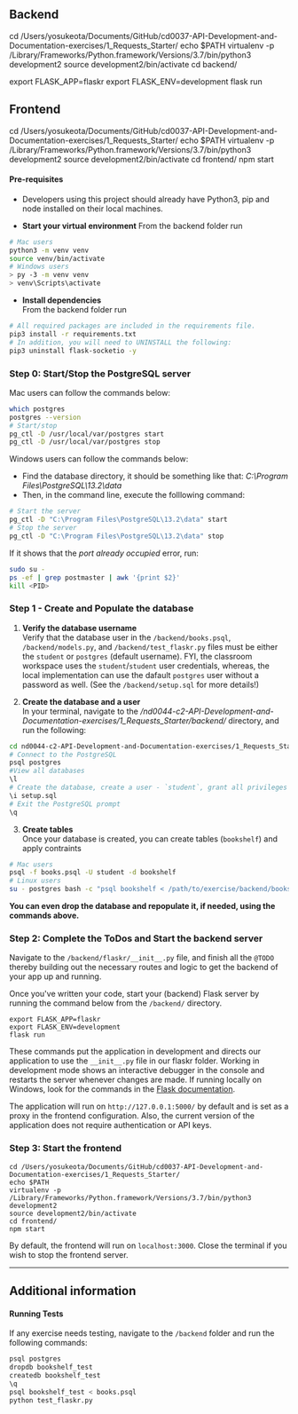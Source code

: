 ## Backend

cd /Users/yosukeota/Documents/GitHub/cd0037-API-Development-and-Documentation-exercises/1_Requests_Starter/
echo $PATH
virtualenv -p /Library/Frameworks/Python.framework/Versions/3.7/bin/python3 development2
source development2/bin/activate
cd backend/

export FLASK_APP=flaskr
export FLASK_ENV=development
flask run

## Frontend

cd /Users/yosukeota/Documents/GitHub/cd0037-API-Development-and-Documentation-exercises/1_Requests_Starter/
echo $PATH
virtualenv -p /Library/Frameworks/Python.framework/Versions/3.7/bin/python3 development2
source development2/bin/activate
cd frontend/
npm start

#### Pre-requisites

- Developers using this project should already have Python3, pip and node installed on their local machines.

- **Start your virtual environment**
  From the backend folder run

```bash
# Mac users
python3 -m venv venv
source venv/bin/activate
# Windows users
> py -3 -m venv venv
> venv\Scripts\activate
```

- **Install dependencies**<br>
  From the backend folder run

```bash
# All required packages are included in the requirements file.
pip3 install -r requirements.txt
# In addition, you will need to UNINSTALL the following:
pip3 uninstall flask-socketio -y
```

### Step 0: Start/Stop the PostgreSQL server

Mac users can follow the commands below:

```bash
which postgres
postgres --version
# Start/stop
pg_ctl -D /usr/local/var/postgres start
pg_ctl -D /usr/local/var/postgres stop
```

Windows users can follow the commands below:

- Find the database directory, it should be something like that: _C:\Program Files\PostgreSQL\13.2\data_
- Then, in the command line, execute the folllowing command:

```bash
# Start the server
pg_ctl -D "C:\Program Files\PostgreSQL\13.2\data" start
# Stop the server
pg_ctl -D "C:\Program Files\PostgreSQL\13.2\data" stop
```

If it shows that the _port already occupied_ error, run:

```bash
sudo su -
ps -ef | grep postmaster | awk '{print $2}'
kill <PID>
```

### Step 1 - Create and Populate the database

1. **Verify the database username**<br>
   Verify that the database user in the `/backend/books.psql`, `/backend/models.py`, and `/backend/test_flaskr.py` files must be either the `student` or `postgres` (default username). FYI, the classroom workspace uses the `student`/`student` user credentials, whereas, the local implementation can use the dafault `postgres` user without a password as well. (See the `/backend/setup.sql` for more details!)

2. **Create the database and a user**<br>
   In your terminal, navigate to the _/nd0044-c2-API-Development-and-Documentation-exercises/1_Requests_Starter/backend/_ directory, and run the following:

```bash
cd nd0044-c2-API-Development-and-Documentation-exercises/1_Requests_Starter/backend
# Connect to the PostgreSQL
psql postgres
#View all databases
\l
# Create the database, create a user - `student`, grant all privileges to the student
\i setup.sql
# Exit the PostgreSQL prompt
\q
```

3. **Create tables**<br>
   Once your database is created, you can create tables (`bookshelf`) and apply contraints

```bash
# Mac users
psql -f books.psql -U student -d bookshelf
# Linux users
su - postgres bash -c "psql bookshelf < /path/to/exercise/backend/books.psql"

```

**You can even drop the database and repopulate it, if needed, using the commands above.**

### Step 2: Complete the ToDos and Start the backend server

Navigate to the `/backend/flaskr/__init__.py` file, and finish all the `@TODO` thereby building out the necessary routes and logic to get the backend of your app up and running.

Once you've written your code, start your (backend) Flask server by running the command below from the `/backend/` directory.

```
export FLASK_APP=flaskr
export FLASK_ENV=development
flask run
```

These commands put the application in development and directs our application to use the `__init__.py` file in our flaskr folder. Working in development mode shows an interactive debugger in the console and restarts the server whenever changes are made. If running locally on Windows, look for the commands in the [Flask documentation](http://flask.pocoo.org/docs/1.0/tutorial/factory/).

The application will run on `http://127.0.0.1:5000/` by default and is set as a proxy in the frontend configuration. Also, the current version of the application does not require authentication or API keys.

### Step 3: Start the frontend

```
cd /Users/yosukeota/Documents/GitHub/cd0037-API-Development-and-Documentation-exercises/1_Requests_Starter/
echo $PATH
virtualenv -p /Library/Frameworks/Python.framework/Versions/3.7/bin/python3 development2
source development2/bin/activate
cd frontend/
npm start
```

By default, the frontend will run on `localhost:3000`. Close the terminal if you wish to stop the frontend server.

---

## Additional information

#### Running Tests

If any exercise needs testing, navigate to the `/backend` folder and run the following commands:

```bash
psql postgres
dropdb bookshelf_test
createdb bookshelf_test
\q
psql bookshelf_test < books.psql
python test_flaskr.py
```
